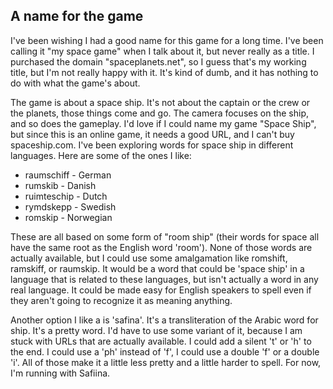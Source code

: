 ## A name for the game

I've been wishing I had a good name for this game for a long time.  I've been calling it "my space game" when I talk about it, but never really as a title.  I purchased the domain "spaceplanets.net", so I guess that's my working title, but I'm not really happy with it.  It's kind of dumb, and it has nothing to do with what the game's about.

The game is about a space ship.  It's not about the captain or the crew or the planets, those things come and go.  The camera focuses on the ship, and so does the gameplay.  I'd love if I could name my game "Space Ship", but since this is an online game, it needs a good URL, and I can't buy spaceship.com.  I've been exploring words for space ship in different languages.  Here are some of the ones I like:

- raumschiff - German
- rumskib - Danish
- ruimteschip - Dutch
- rymdskepp - Swedish
- romskip - Norwegian

These are all based on some form of "room ship" (their words for space all have the same root as the English word 'room').  None of those words are actually available, but I could use some amalgamation like romshift, ramskiff, or raumskip.  It would be a word that could be 'space ship' in a language that is related to these languages, but isn't actually a word in any real language.  It could be made easy for English speakers to spell even if they aren't going to recognize it as meaning anything.

Another option I like a is 'safina'.  It's a transliteration of the Arabic word for ship.  It's a pretty word.  I'd have to use some variant of it, because I am stuck with URLs that are actually available.  I could add a silent 't' or 'h' to the end.  I could use a 'ph' instead of 'f', I could use a double 'f' or a double 'i'.  All of those make it a little less pretty and a little harder to spell.  For now, I'm running with Safiina.

